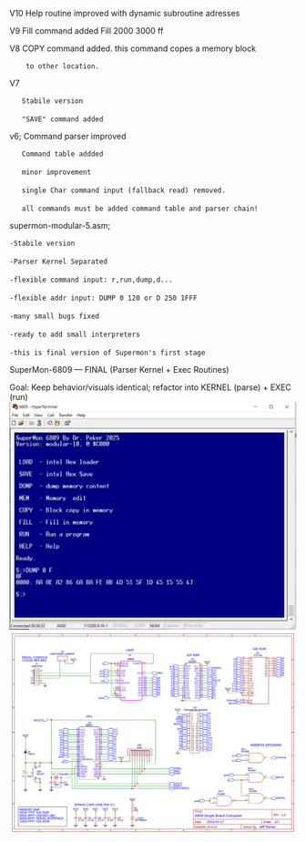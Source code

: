 V10 Help routine improved with dynamic subroutine adresses

V9     Fill command added Fill 2000 3000 ff

V8     COPY command added. this command copes a memory block 

        to other location.
        
V7  

       Stabile version
       
       "SAVE" command added
       
v6;
       Command parser improved
       
       Command table addded
       
       minor improvement
       
       single Char command input (fallback read) removed.
       
       all commands must be added command table and parser chain!
       
supermon-modular-5.asm;

    -Stabile version
    
    -Parser Kernel Separated
    
    -flexible command input: r,run,dump,d...
    
    -flexible addr input: DUMP 0 120 or D 250 1FFF
    
    -many small bugs fixed
    
    -ready to add small interpreters
    
    -this is final version of Supermon's first stage
    
 SuperMon-6809 — FINAL (Parser Kernel + Exec Routines)
 
 Goal: Keep behavior/visuals identical; refactor into KERNEL (parse) + EXEC (run)
 ![Screenshot](/images/Supermon6809.jpg)
 ![Hardware](/images/6809-sbc.png)
